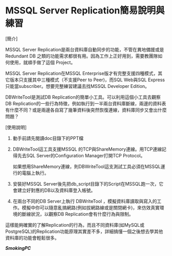 # MSSQL Server Replication簡易說明與練習


[簡介]

MSSQL Server Replication是兩台資料庫自動同步的功能，不管在異地備援或是 Redundant DB 之類的功能需求都很有用。因為工作上正好用到，需要教團隊如何使用，就順手做了這個 Project。

MSSQL Server Replication在MSSQL Enterprise版才有完整支援四種模式，其它版本只支援其中三種模式（不支援Peer to Peer)，而SQL Web與SQL Express只能當subscriber。想要完整練習建議去找MSSQL Developer Edition。

DBWriteTool是測試DB Replication的簡單小工具。可以利用這個小工具去觀察DB Replication的一些行為特徵，例如執行到一半兩台資料庫斷線，兩邊的資料表有什麼不同？或是兩邊各自寫了幾筆資料後突然恢復連線，資料庫同步又會出什麼問題？

[使用說明]
1.  動手前請先閱讀doc目錄下的PPT檔

2.  DBWriteTool這工具支援MSSQL 的TCP與ShareMemory連線。用TCP連線記得先去SQL Server的Configuration Manager打開TCP Protocol。

    如果想用ShareMemory連線，則DBWriteTool這支測試工具必須在MSSQL運行的電腦上執行。

3.  安裝好MSSQL Server後先把db_script目錄下的Script在MSSQL跑一次，它會建立好對應的DB以及資料庫登入帳號。

4.  在兩台不同的DB Server上執行 DBWriteTool ，模擬資料庫讀取與寫入的工作。模擬中你可以隨意亂搞網路(例如拔網路線或是關閉網卡)，來仿效真實環境的斷線狀況，以觀察DB Replication會有什麼行為與限制。

這樣能夠確實的了解Replication的行為，而且不同資料庫(如MySQL或PostgreSQL)的Replication功能原理其實差不多，詳細搞懂一個之後想去學其他資料庫的功能會輕鬆很多。

 **_SmokingPC_** 
